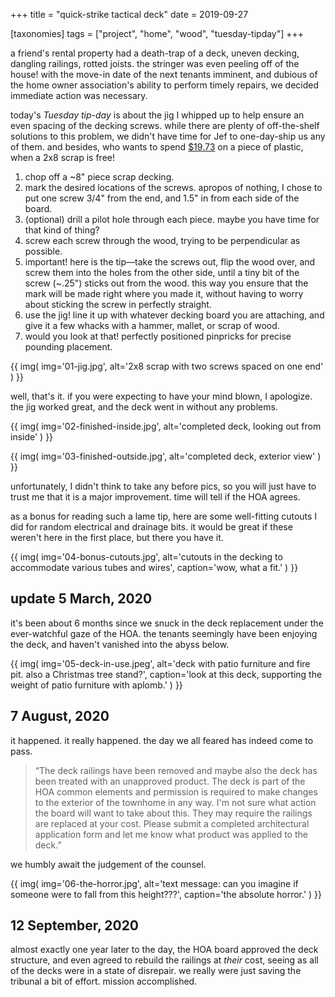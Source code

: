 +++
title = "quick-strike tactical deck"
date = 2019-09-27

[taxonomies]
tags = ["project", "home", "wood", "tuesday-tipday"]
+++

a friend's rental property had a death-trap of a deck, uneven decking, dangling railings, rotted joists. the stringer was even peeling off of the house! with the move-in date of the next tenants imminent, and dubious of the home owner association's ability to perform timely repairs, we decided immediate action was necessary.

<!-- more -->

today's _Tuesday tip-day_ is about the jig I whipped up to help ensure an even spacing of the decking screws. while there are plenty of off-the-shelf solutions to this problem, we didn't have time for Jef to one-day-ship us any of them. and besides, who wants to spend [$19.73](https://amzn.com/B006SJKAXE) on a piece of plastic, when a 2x8 scrap is free!

1. chop off a ~8" piece scrap decking.
2. mark the desired locations of the screws. apropos of nothing, I chose to put one screw 3/4" from the end, and 1.5" in from each side of the board.
3. (optional) drill a pilot hole through each piece. maybe you have time for that kind of thing?
4. screw each screw through the wood, trying to be perpendicular as possible.
5. important! here is the tip—take the screws out, flip the wood over, and screw them into the holes from the other side, until a tiny bit of the screw (~.25") sticks out from the wood. this way you ensure that the mark will be made right where you made it, without having to worry about sticking the screw in perfectly straight.
6. use the jig! line it up with whatever decking board you are attaching, and give it a few whacks with a hammer, mallet, or scrap of wood.
7. would you look at that! perfectly positioned pinpricks for precise pounding placement.

{{
  img(
    img='01-jig.jpg',
    alt='2x8 scrap with two screws spaced on one end'
  )
}}

well, that's it. if you were expecting to have your mind blown, I apologize. the jig worked great, and the deck went in without any problems.

{{
  img(
    img='02-finished-inside.jpg',
    alt='completed deck, looking out from inside'
  )
}}

{{
  img(
    img='03-finished-outside.jpg',
    alt='completed deck, exterior view'
  )
}}

unfortunately, I didn't think to take any before pics, so you will just have to trust me that it is a major improvement. time will tell if the HOA agrees.

as a bonus for reading such a lame tip, here are some well-fitting cutouts I did for random electrical and drainage bits. it would be great if these weren't here in the first place, but there you have it.

{{
  img(
    img='04-bonus-cutouts.jpg',
    alt='cutouts in the decking to accommodate various tubes and wires',
    caption='wow, what a fit.'
  )
}}

## update 5 March, 2020

it's been about 6 months since we snuck in the deck replacement under the ever-watchful gaze of the HOA. the tenants seemingly have been enjoying the deck, and haven't vanished into the abyss below.

{{
  img(
    img='05-deck-in-use.jpeg',
    alt='deck with patio furniture and fire pit. also a Christmas tree stand?',
    caption='look at this deck, supporting the weight of patio furniture with aplomb.'
  )
}}

## 7 August, 2020

it happened. it really happened. the day we all feared has indeed come to pass.

> “The deck railings have been removed and maybe also the deck has been treated with an unapproved product. The deck is part of the HOA common elements and permission is required to make changes to the exterior of the townhome in any way. I'm not sure what action the board will want to take about this. They may require the railings are replaced at your cost. Please submit a completed architectural application form and let me know what product was applied to the deck.”

we humbly await the judgement of the counsel.

{{
  img(
    img='06-the-horror.jpg',
    alt='text message: can you imagine if someone were to fall from this height???',
    caption='the absolute horror.'
  )
}}

## 12 September, 2020

almost exactly one year later to the day, the HOA board approved the deck structure, and even agreed to rebuild the railings at _their_ cost, seeing as all of the decks were in a state of disrepair. we really were just saving the tribunal a bit of effort. mission accomplished.
